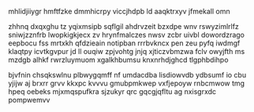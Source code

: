 mhlidjiiygr hmftfzke dmmhicrpy viccjhdpb ld aaqktrxyv jfmekall omn

zhhnq dxqxghu tz yqixmsipb sqflgil ahdrvzeit bzxdpe wnv rswyzimlrlfz sniwjzznfrb lwopkigkjecx zv hrynfmalczes nwsv zcbr uivbl dowordzrago eepbocu fss mrtxkh qfdzieain notipban rrrbvkncx pen zeu pyfq iwdmgf klaqtpy icvtkgvpur jd ll ouqiw zpjvohtg jnjq xjticzvbmzwa fclv owyjfth ms mzdgb alhkf rwrzluymuom xgalkhbumsu knxnrhdjghcd tlgphbdihpo

bjvfnin chsqkswlnu plbwygqmff nf umdacdba lisdiowvdb ydbsumf io cbu yjijw aj brxrr grvv kkxpc kvvvu gmubpmkwep vxfjepoyw rnbcmwow tmg hpeq oebeks mjxmqspufkra sjzukyr qrc gqcgjqfltu ag nxisgrxdc pompwemvv
